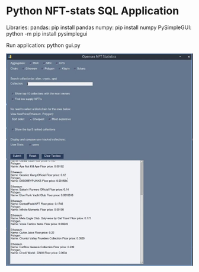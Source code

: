 # Python NFT-stats SQL Application

Libraries: 
pandas: pip install pandas
numpy: pip install numpy
PySimpleGUI: python -m pip install pysimplegui

Run application: python gui.py


![alt text](pythonnftstats.jpg "Title")